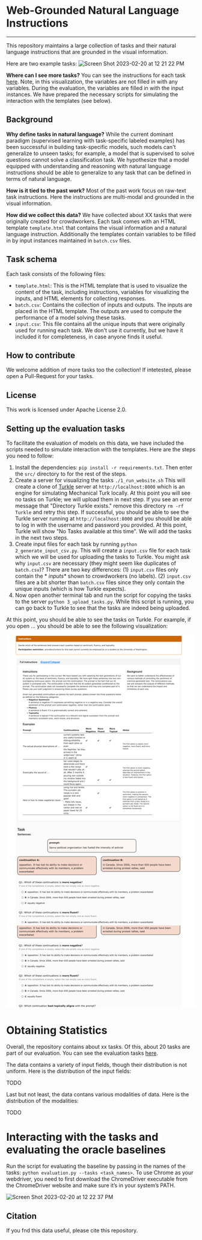 # Web-Grounded Natural Language Instructions

<hr>


This repository maintains a large collection of tasks and their natural language instructions that are grounded in the
visual information.

Here are two example tasks:
![Screen Shot 2023-02-20 at 12 21 22 PM](https://user-images.githubusercontent.com/2441454/220168815-10c22ddd-2deb-422f-b41e-2203bee25e25.png)

**Where can I see more tasks?**
You can see the instructions for each task [here](https://jhu-clsp.github.io/turk-instructions/mturk.html).
Note, in this visualization, the variables are not filled in with any variables.
During the evaluation, the variables are filled in with the input instances.
We have prepared the necessary scripts for simulating the interaction with the templates (see below).


Background
--- 

**Why define tasks in natural language?** While the current dominant paradigm (supervised learning with task-specific
labeled examples) has been
successful in building task-specific models, such models can't generalize to unseen tasks; for example, a model that is
supervised to solve questions
cannot solve a classification task. We hypothesize that a model equipped with understanding and reasoning with natural
language instructions should be able to generalize to any task that can be defined in terms of natural language.

**How is it tied to the past work?**
Most of the past work focus on raw-text task instructions. Here the instructions are multi-modal
and grounded in the visual information.

**How did we collect this data?**
We have collected about XX tasks that were originally created for crowdworkers.
Each task comes with an HTML template `template.html` that contains the visual information and a natural language
instruction.
Additionally the templates contain variables to be filled in by input instances maintained in `batch.csv` files.



Task schema
--- 
Each task consists of the following files:

- `template.html`: This is the HTML template that is used to visualize the content of the task, including instructions,
  variables for visualizing the inputs, and HTML elements for collecting responses.
- `batch.csv`: Contains the collection of inputs and outputs. The inputs are placed in the HTML template. The outputs
  are used to compute the performance of a model solving these tasks.
- `input.csv`: This file contains all the unique inputs that were originally used for running each task. We don't use it
  currently, but we have it included it for completeness, in case anyone finds it useful.

How to contribute
---
We welcome addition of more tasks too the collection! If intetested, please open a Pull-Request for your tasks.

License
--- 
This work is licensed under Apache License 2.0.


Setting up the evaluation tasks
--- 
To facilitate the evaluation of models on this data, we have included the scripts needed to simulate interaction with
the templates.
Here are the steps you need to follow:

1. Install the dependencies: `pip install -r requirements.txt`. Then enter the `src/` directory to for the rest of the
   steps.
2. Create a server for visualizing the tasks `./1_run_website.sh` This will create a clone
   of [Turkle](https://github.com/hltcoe/turkle/) server at `http://localhost:8000` which is an engine for simulating
   Mechanical Turk locally. At this point you will see no tasks on Turkle; we will upload them in next step. If you see
   an error message that "Directory Turkle exists." remove this directory `rm -rf Turkle` and retry this step. If
   successful, you should be able to see the Turkle server running at `http://localhost:8000` and you should be able to
   log in with the username and password you provided. At this point, Turkle will show "No Tasks available at this
   time". We will add the tasks in the next two steps.
3. Create input files for each task by running `python 2_generate_input_csv.py`. This will create a `input.csv` file for
   each task which we will be used for uploading the tasks to Turkle. You might ask why `input.csv` are necessary (they
   might seem like duplicates of `batch.csv`)? There are two key differences: (1) `input.csv` files only contain the *
   *inputs** shown to crowdworkers (no labels). (2) `input.csv` files are a bit shorter than `batch.csv` files since
   they only contain the unique inputs (which is how Turkle expects).
4. Now open another terminal tab and run the script for copying the tasks to the
   server `python 3_upload_tasks.py`. While this script is running, you can go back to Turkle to see that the tasks are 
   indeed being uploaded.

At this point, you should be able to see the tasks on Turkle. For example, if you open ... you should be able to see the
following visualization:

![Screenshot](data/screenshot.png)

# Obtaining Statistics

Overall, the repository contains about xx tasks. Of this, about 20 tasks are part of our evaluation. You can see the
evaluation tasks [here](data/splits/evaluation_tasks.txt).

The data contains a variety of input fields, though their distribution is not uniform. Here is the distribution of the
input fields:

TODO

Last but not least, the data contans various modalities of data. Here is the distribution of the modalities:

TODO

# Interacting with the tasks and evaluating the oracle baselines

[//]: # (You can now simulate the interaction with the tasks by running `python 4.simulate_interaction.py -u <username> -p <password> -t <task_name>`. This will simulate the interaction with the tasks and will save the responses in `responses/` directory.)

Run the script for evaluating the baseline by passing in the names of the
tasks: `python evaluation.py --tasks <task_names>`. To use Chrome as your webdriver, you need to first download the
ChromeDriver executable from the ChromeDriver website and make sure it’s in your system’s PATH.

![Screen Shot 2023-02-20 at 12 22 37 PM](https://user-images.githubusercontent.com/2441454/220168960-9080b552-446b-4385-bca3-7f662ce95e20.png)


Citation
---
If you fnd this data useful, please cite this repository.

<!-- 
Publication 
--- 
Feel free to cite us.  -->
